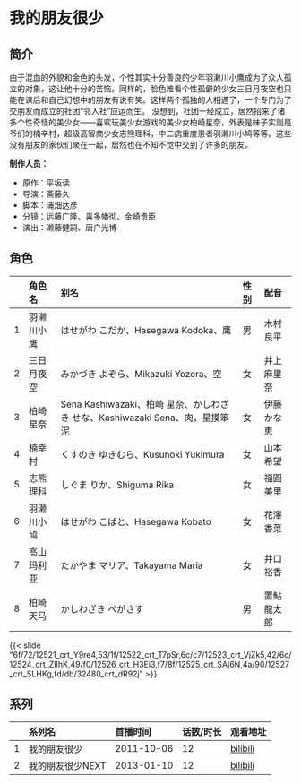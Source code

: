 # 我的朋友很少


## 简介

由于混血的外貌和金色的头发，个性其实十分善良的少年羽濑川小鹰成为了众人孤立的对象，这让他十分的苦恼。同样的，脸色难看个性孤僻的少女三日月夜空也只能在课后和自己幻想中的朋友有说有笑。这样两个孤独的人相遇了，一个专门为了交朋友而成立的社团“邻人社”应运而生。
没想到，社团一经成立，居然招来了诸多个性奇怪的美少女——喜欢玩美少女游戏的美少女柏崎星奈，外表是妹子实则是爷们的楠辛村，超级高智商少女志熊理科，中二病重度患者羽濑川小鸠等等。这些没有朋友的家伙们聚在一起，居然也在不知不觉中交到了许多的朋友。

**制作人员：**
- 原作：平坂读
- 导演：斋藤久
- 脚本：浦畑达彦
- 分镜：远藤广隆、喜多幡彻、金崎贵臣
- 演出：濑藤健嗣、唐户光博

## 角色

|     |   角色名   |   别名  | 性别 |  配音  |
|:--- |:------  |:----      |:---  |:--   |
| 1 | 羽濑川小鹰 | はせがわ こだか、Hasegawa Kodoka、鹰 | 男 | 木村良平 |
| 2 | 三日月夜空 | みかづき よぞら、Mikazuki Yozora、空 | 女 | 井上麻里奈 |
| 3 | 柏崎星奈 | Sena Kashiwazaki、柏崎 星奈、かしわざき せな、Kashiwazaki Sena、肉，星摸笨泥 | 女 | 伊藤かな恵 |
| 4 | 楠幸村 | くすのき ゆきむら、Kusunoki Yukimura | 女 | 山本希望 |
| 5 | 志熊理科 | しぐま りか、Shiguma Rika | 女 | 福圓美里 |
| 6 | 羽濑川小鸠 | はせがわ こばと、Hasegawa Kobato | 女 | 花澤香菜 |
| 7 | 高山玛利亚 | たかやま マリア、Takayama Maria | 女 | 井口裕香 |
| 8 | 柏崎天马 | かしわざき ぺがさす | 男 | 置鮎龍太郎 |

{{< slide "6f/72/12521_crt_Y9re4,53/1f/12522_crt_T7pSr,6c/c7/12523_crt_VjZk5,42/6c/12524_crt_ZIIhK,49/f0/12526_crt_H3Ei3,f7/8f/12525_crt_SAj6N,4a/90/12527_crt_SLHKg,fd/db/32480_crt_dR92j" >}}

## 系列

|     |   系列名   |   首播时间  | 话数/时长  | 观看地址 |
|:---  |:------    |:----      |:---       |:---  |
| 1 | 我的朋友很少 | 2011-10-06 | 12 | [bilibili](https://www.bilibili.com/video/BV1jt411Z7Qy)  |
| 2 | 我的朋友很少NEXT | 2013-01-10 | 12 | [bilibili](https://www.bilibili.com/video/BV1es41137CZ)  |




